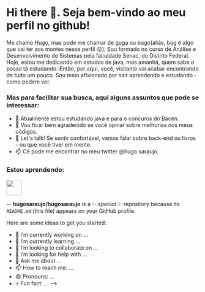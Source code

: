# Hi there 👋. Seja bem-vindo ao meu perfil no github! 
Me chamo Hugo, mas pode me chamar de guga ou bugo(aliás, bug é algo que vai ter aos montes nesse perfil 😜).
Sou formado no curso de Análise e Desenvolvimento de Sistemas pela faculdade Senac, do Distrito Federal. Hoje, estou me dedicando em estudos de java, mas amanhã, quem sabe o posso tá estudando. Então, por aqui, você, visitante vai acabar encontrando de tudo um pouco. Sou meio afixionado por sair aprendendo e estudando - como podem ver. 

### Mas para facilitar sua busca, aqui alguns assuntos que pode se interessar: 
- 🌱 Atualmente estou estudando java e para o concuros do Bacen.
- 🤔 Vou ficar bem agradecido se você opinar sobre melhorias nos meus códigos.
- 💬 Let's talk! Se sentir confortável, vamos falar sobre back-end ou livros - ou que você tiver em mente.
- 📫 Cê pode me encontrar no meu twitter @hugo.saraujo. 

### Estou aprendendo:
<img src="https://cdn.jsdelivr.net/gh/devicons/devicon@latest/icons/java/java-original.svg" width="40" height="40" img src="https://cdn.jsdelivr.net/gh/devicons/devicon@latest/icons/javascript/javascript-original.svg" width="40" height="40" img src="https://cdn.jsdelivr.net/gh/devicons/devicon@latest/icons/linux/linux-original.svg" width="40" height="40"/>
          
 --
**hugosaraujo/hugosaraujo** is a ✨ _special_ ✨ repository because its `README.md` (this file) appears on your GitHub profile.

Here are some ideas to get you started:

- 🔭 I’m currently working on ...
- 🌱 I’m currently learning ...
- 👯 I’m looking to collaborate on ...
- 🤔 I’m looking for help with ...
- 💬 Ask me about ...
- 📫 How to reach me: ...
- 😄 Pronouns: ...
- ⚡ Fun fact: ...
-->
